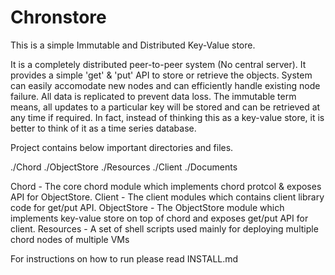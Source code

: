 # Chronstore
This is a simple Immutable and Distributed Key-Value store.

It is a completely distributed peer-to-peer system (No central server).
It provides a simple 'get' & 'put' API to store or retrieve the objects. 
System can easily accomodate new nodes and can efficiently handle existing node failure. 
All data is replicated to prevent data loss. 
The immutable term means, all updates to a particular key will be stored and can be retrieved
at any time if required. In fact, instead of thinking this as a key-value store, it is better
to think of it as a time series database.

Project contains below important directories and files.

./Chord
./ObjectStore
./Resources
./Client
./Documents

Chord - The core chord module which implements chord protcol & exposes API for ObjectStore.
Client - The client modules which contains client library code for get/put API.
ObjectStore - The ObjectStore module which implements key-value store on top of chord and 
exposes get/put API for client.
Resources - A set of shell scripts used mainly for deploying multiple chord nodes of multiple VMs

For instructions on how to run please read INSTALL.md
